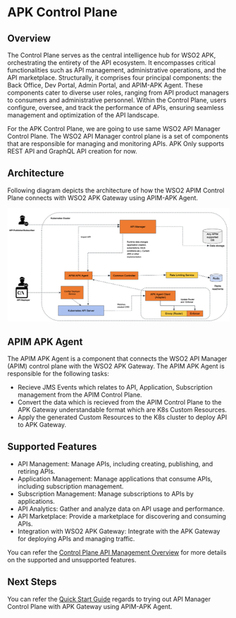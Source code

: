 # APK Control Plane

## Overview

The Control Plane serves as the central intelligence hub for WSO2 APK, orchestrating the entirety of the API ecosystem. It encompasses critical functionalities such as API management, administrative operations, and the API marketplace. Structurally, it comprises four principal components: the Back Office, Dev Portal, Admin Portal, and APIM-APK Agent. These components cater to diverse user roles, ranging from API product managers to consumers and administrative personnel. Within the Control Plane, users configure, oversee, and track the performance of APIs, ensuring seamless management and optimization of the API landscape.

For the APK Control Plane, we are going to use same WSO2 API Manager Control Plane. The WSO2 API Manager control plane is a set of components that are responsible for managing and monitoring APIs. 
APK Only supports REST API and GraphQL API creation for now.

## Architecture

Following diagram depicts the architecture of how the WSO2 APIM Control Plane connects with WSO2 APK Gateway using APIM-APK Agent.

[![Architecture](../assets/img/deployment-patterns/APK_DP_TO_CP_K8s.png)](../assets/img/deployment-patterns/APK_DP_TO_CP_K8s.png)

## APIM APK Agent

The APIM APK Agent is a component that connects the WSO2 API Manager (APIM) control plane with the WSO2 APK Gateway. The APIM APK Agent is responsible for the following tasks:

- Recieve JMS Events which relates to API, Application, Subscription management from the APIM Control Plane.
- Convert the data which is recieved from the APIM Control Plane to the APK Gateway understandable format which are K8s Custom Resources.
- Apply the generated Custom Resources to the K8s cluster to deploy API to APK Gateway.

## Supported Features

- API Management: Manage APIs, including creating, publishing, and retiring APIs.
- Application Management: Manage applications that consume APIs, including subscription management.
- Subscription Management: Manage subscriptions to APIs by applications.
- API Analytics: Gather and analyze data on API usage and performance.
- API Marketplace: Provide a marketplace for discovering and consuming APIs.
- Integration with WSO2 APK Gateway: Integrate with the APK Gateway for deploying APIs and managing traffic.

You can refer the <a href="../control-plane/api-management/control-plane-api-management-overview" target="_blank">Control Plane API Management Overview</a> for more details on the supported and unsupported features.

## Next Steps

You can refer the <a href="../../get-started/quick-start-guide-with-cp" target="_blank">Quick Start Guide</a> regards to trying out API Manager Control Plane with APK Gateway using APIM-APK Agent.

    